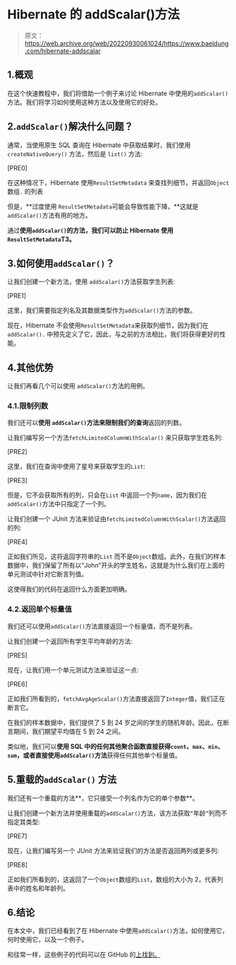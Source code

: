 # Hibernate 的 addScalar()方法

> 原文：<https://web.archive.org/web/20220930061024/https://www.baeldung.com/hibernate-addscalar>

## 1.概观

在这个快速教程中，我们将借助一个例子来讨论 Hibernate 中使用的`addScalar()`方法。我们将学习如何使用这种方法以及使用它的好处。

## 2.`addScalar()`解决什么问题？

通常，当使用原生 SQL 查询在 Hibernate 中获取结果时，我们使用`createNativeQuery()` 方法，然后是 `list()` 方法:

[PRE0]

在这种情况下，Hibernate 使用`ResultSetMetadata` 来查找列细节，并返回`Object`数组`.` 的列表

但是，**过度使用 `ResultSetMetadata`可能会导致性能下降，**这就是`addScalar()`方法有用的地方。

通过**使用`addScalar()`的方法，我们可以防止 Hibernate 使用`ResultSetMetadata`T3。**

## 3.如何使用`addScalar()`？

让我们创建一个新方法，使用 `addScalar()`方法获取学生列表:

[PRE1]

这里，我们需要指定列名及其数据类型作为`addScalar()`方法的参数。

现在，Hibernate 不会使用`ResultSetMetadata`来获取列细节，因为我们在`addScalar().` 中预先定义了它，因此，与之前的方法相比，我们将获得更好的性能。

## 4.其他优势

让我们再看几个可以使用 `addScalar()`方法的用例。

### 4.1.限制列数

我们还可以**使用 `addScalar()`方法来限制我们的查询**返回的列数。

让我们编写另一个方法`fetchLimitedColumnWithScalar()` 来只获取学生姓名列:

[PRE2]

这里，我们在查询中使用了星号来获取学生的`List`:

[PRE3]

但是，它不会获取所有的列，只会在`List` 中返回一个列`name`，因为我们在`addScalar()`方法中只指定了一个列。

让我们创建一个 JUnit 方法来验证由`fetchLimitedColumnWithScalar()`方法返回的列:

[PRE4]

正如我们所见，这将返回字符串的`List` 而不是`Object`数组。此外，在我们的样本数据中，我们保留了所有以“John”开头的学生姓名，这就是为什么我们在上面的单元测试中针对它断言列值。

这使得我们的代码在返回什么方面更加明确。

### 4.2.返回单个标量值

我们还可以使用`addScalar()`方法直接返回一个标量值，而不是列表。

让我们创建一个返回所有学生平均年龄的方法:

[PRE5]

现在，让我们用一个单元测试方法来验证这一点:

[PRE6]

正如我们所看到的，`fetchAvgAgeScalar()`方法直接返回了`Integer`值，我们正在断言它。

在我们的样本数据中，我们提供了 5 到 24 岁之间的学生的随机年龄。因此，在断言期间，我们期望平均值在 5 到 24 之间。

类似地，我们可以**使用 SQL 中的任何其他聚合函数直接获得`count`、`max`、`min`、`sum`，或者直接使用`addScalar()`方法**获得任何其他单个标量值。

## 5.重载的`addScalar()` 方法

我们还有一个重载的方法**，它只接受一个列名作为它的单个参数**。

让我们创建一个新方法并使用重载的`addScalar()`方法，该方法获取`“`年龄`“`列而不指定其类型:

[PRE7]

现在，让我们编写另一个 JUnit 方法来验证我们的方法是否返回两列或更多列:

[PRE8]

正如我们所看到的，这返回了一个`Object`数组的`List`，数组的大小为 2，代表列表中的姓名和年龄列。

## 6.结论

在本文中，我们已经看到了在 Hibernate 中使用`addScalar()`方法，如何使用它，何时使用它，以及一个例子。

和往常一样，这些例子的代码可以在 GitHub 的[上找到。](https://web.archive.org/web/20220524055631/https://github.com/eugenp/tutorials/tree/master/persistence-modules/hibernate-queries)